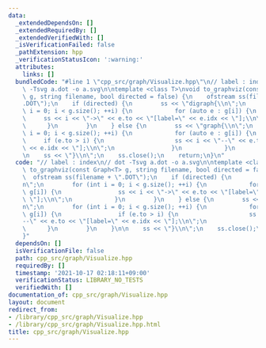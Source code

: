 ```yaml
---
data:
  _extendedDependsOn: []
  _extendedRequiredBy: []
  _extendedVerifiedWith: []
  _isVerificationFailed: false
  _pathExtension: hpp
  _verificationStatusIcon: ':warning:'
  attributes:
    links: []
  bundledCode: "#line 1 \"cpp_src/graph/Visualize.hpp\"\n// label : index\n// dot\
    \ -Tsvg a.dot -o a.svg\n\ntemplate <class T>\nvoid to_graphviz(const Graph<T>\
    \ g, string filename, bool directed = false) {\n    ofstream ss(filename + \"\
    .DOT\");\n    if (directed) {\n        ss << \"digraph{\\n\";\n        for (int\
    \ i = 0; i < g.size(); ++i) {\n            for (auto e : g[i]) {\n           \
    \     ss << i << \"->\" << e.to << \"[label=\" << e.idx << \"];\\n\";\n      \
    \      }\n        }\n    } else {\n        ss << \"graph{\\n\";\n        for (int\
    \ i = 0; i < g.size(); ++i) {\n            for (auto e : g[i]) {\n           \
    \     if (e.to > i) {\n                    ss << i << \"--\" << e.to << \"[label=\"\
    \ << e.idx << \"];\\n\";\n                }\n            }\n        }\n    }\n\
    \n    ss << \"}\\n\";\n    ss.close();\n    return;\n}\n"
  code: "// label : index\n// dot -Tsvg a.dot -o a.svg\n\ntemplate <class T>\nvoid\
    \ to_graphviz(const Graph<T> g, string filename, bool directed = false) {\n  \
    \  ofstream ss(filename + \".DOT\");\n    if (directed) {\n        ss << \"digraph{\\\
    n\";\n        for (int i = 0; i < g.size(); ++i) {\n            for (auto e :\
    \ g[i]) {\n                ss << i << \"->\" << e.to << \"[label=\" << e.idx <<\
    \ \"];\\n\";\n            }\n        }\n    } else {\n        ss << \"graph{\\\
    n\";\n        for (int i = 0; i < g.size(); ++i) {\n            for (auto e :\
    \ g[i]) {\n                if (e.to > i) {\n                    ss << i << \"\
    --\" << e.to << \"[label=\" << e.idx << \"];\\n\";\n                }\n      \
    \      }\n        }\n    }\n\n    ss << \"}\\n\";\n    ss.close();\n    return;\n\
    }"
  dependsOn: []
  isVerificationFile: false
  path: cpp_src/graph/Visualize.hpp
  requiredBy: []
  timestamp: '2021-10-17 02:18:11+09:00'
  verificationStatus: LIBRARY_NO_TESTS
  verifiedWith: []
documentation_of: cpp_src/graph/Visualize.hpp
layout: document
redirect_from:
- /library/cpp_src/graph/Visualize.hpp
- /library/cpp_src/graph/Visualize.hpp.html
title: cpp_src/graph/Visualize.hpp
---
```

